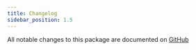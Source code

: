 ```yaml
---
title: Changelog
sidebar_position: 1.5
---
```


All notable changes to this package are documented on [GitHub](https://github.com/Javaabu/dynamic-menubuilder/blob/main/CHANGELOG.md)
